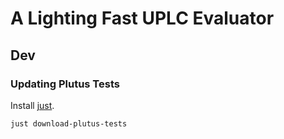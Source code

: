 # A Lighting Fast UPLC Evaluator

## Dev

### Updating Plutus Tests

Install [just](https://github.com/casey/just).

```bash
just download-plutus-tests
```

